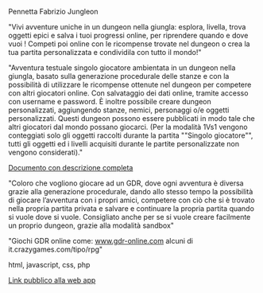Pennetta Fabrizio
Jungleon

"Vivi avventure uniche in un dungeon nella giungla: esplora, livella, trova oggetti epici e salva i tuoi progressi online, per riprendere quando e dove vuoi ! 
Competi poi online con le ricompense trovate nel dungeon o crea la tua partita personalizzata e condividila con tutto il mondo!"

"Avventura testuale singolo giocatore ambientata in un dungeon nella giungla, basato sulla generazione procedurale delle stanze e con la possibilità di utilizzare le ricompense ottenute nel dungeon per competere con altri giocatori online. Con salvataggio dei dati online, tramite accesso con username e password. 
È inoltre possibile creare dungeon personalizzati, aggiungendo stanze, nemici, personaggi o/e oggetti personalizzati. Questi dungeon possono essere pubblicati in modo tale che altri giocatori dal mondo possano giocarci.
(Per la modalità 1Vs1 vengono conteggiati solo gli oggetti raccolti durante la partita ""Singolo giocatore"", tutti gli oggetti ed i livelli acquisiti durante le partite personalizzate non vengono considerati)."

[Documento con descrizione completa](https://docs.google.com/document/d/1Wnl9z4raB4nXzBMIiYCX1I2BUumF-2ufz1TnbKATa5o/edit?usp=sharing)


"Coloro che vogliono giocare ad un GDR, dove ogni avventura è diversa grazie alla generazione procedurale, dando allo stesso tempo la possibilità di giocare l’avventura con i propri amici, competere con ciò che si è trovato nella propria partita privata e salvare e continuare la propria partita quando si vuole dove si vuole.
Consigliato anche per se si vuole creare facilmente un proprio dungeon, grazie alla modalità sandbox"

"Giochi GDR online come:
www.gdr-online.com
alcuni di it.crazygames.com/tipo/rpg"

html, javascript, css, php

[Link pubblico alla web app](https://pennettafabrizio5ie.altervista.org/)
